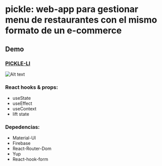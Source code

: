 # pickle: web-app para gestionar menu de restaurantes con el mismo formato de un e-commerce

## Demo
### [PICKLE-LI](https://pickle-li.netlify.app/)

![ Alt text](./demo.gif)

### React hooks & props:
- useState
- useEffect
- useContext
- lift state


### Depedencias:
 - Material-UI
 - Firebase
 - React-Router-Dom
 - Yup
 - React-hook-form
